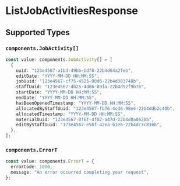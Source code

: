 # ListJobActivitiesResponse


## Supported Types

### `components.JobActivity[]`

```typescript
const value: components.JobActivity[] = [
  {
    uuid: "123e4567-a1bd-49bb-bdf8-22b4d64a2feb",
    editDate: "YYYY-MM-DD HH:MM:SS",
    jobUuid: "123e4567-cf75-4525-80d6-22b4d383748b",
    staffUuid: "123e4567-db25-4d06-80fa-22b4d92f9b7b",
    startDate: "YYYY-MM-DD HH:MM:SS",
    endDate: "YYYY-MM-DD HH:MM:SS",
    hasBeenOpenedTimestamp: "YYYY-MM-DD HH:MM:SS",
    allocatedByStaffUuid: "123e4567-fb76-4cd6-98e4-22b4ddb2c40b",
    allocatedTimestamp: "YYYY-MM-DD HH:MM:SS",
    materialUuid: "123e4567-0f6f-4f02-a47d-22b4d0a0628b",
    editByStaffUuid: "123e4567-e5bf-42ea-b1e6-22b4dc7c836b",
  },
];
```

### `components.ErrorT`

```typescript
const value: components.ErrorT = {
  errorCode: 1000,
  message: "An error occurred completing your request",
};
```

